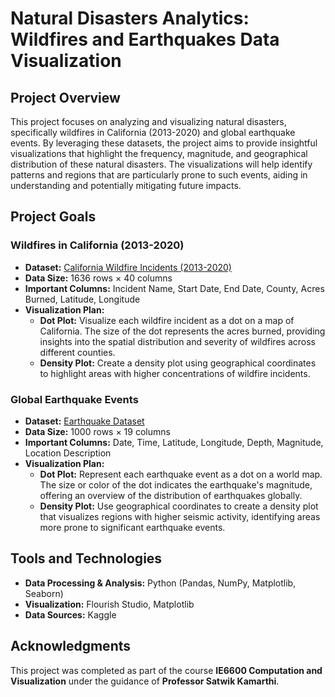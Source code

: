 # **Natural Disasters Analytics: Wildfires and Earthquakes Data Visualization**

## **Project Overview**

This project focuses on analyzing and visualizing natural disasters, specifically wildfires in California (2013-2020) and global earthquake events. By leveraging these datasets, the project aims to provide insightful visualizations that highlight the frequency, magnitude, and geographical distribution of these natural disasters. The visualizations will help identify patterns and regions that are particularly prone to such events, aiding in understanding and potentially mitigating future impacts.

## **Project Goals**

### **Wildfires in California (2013-2020)**
- **Dataset:** [California Wildfire Incidents (2013-2020)](https://www.kaggle.com/datasets/ananthu017/california-wildfire-incidents-20132020/data)
- **Data Size:** 1636 rows × 40 columns
- **Important Columns:** Incident Name, Start Date, End Date, County, Acres Burned, Latitude, Longitude
- **Visualization Plan:**
  - **Dot Plot:** Visualize each wildfire incident as a dot on a map of California. The size of the dot represents the acres burned, providing insights into the spatial distribution and severity of wildfires across different counties.
  - **Density Plot:** Create a density plot using geographical coordinates to highlight areas with higher concentrations of wildfire incidents.

### **Global Earthquake Events**
- **Dataset:** [Earthquake Dataset](https://www.kaggle.com/datasets/warcoder/earthquake-dataset)
- **Data Size:** 1000 rows × 19 columns
- **Important Columns:** Date, Time, Latitude, Longitude, Depth, Magnitude, Location Description
- **Visualization Plan:**
  - **Dot Plot:** Represent each earthquake event as a dot on a world map. The size or color of the dot indicates the earthquake's magnitude, offering an overview of the distribution of earthquakes globally.
  - **Density Plot:** Use geographical coordinates to create a density plot that visualizes regions with higher seismic activity, identifying areas more prone to significant earthquake events.

## **Tools and Technologies**
- **Data Processing & Analysis:** Python (Pandas, NumPy, Matplotlib, Seaborn)
- **Visualization:** Flourish Studio, Matplotlib
- **Data Sources:** Kaggle

## **Acknowledgments**
This project was completed as part of the course **IE6600 Computation and Visualization** under the guidance of **Professor Satwik Kamarthi**.
